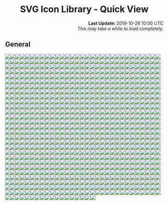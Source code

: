 # <div align="center">SVG Icon Library - Quick View</div>

<div align="right">
	<strong>Last Update: </strong>2019-10-26 10:00 UTC<br />
	<i>This may take a while to load completely.</i>
</div>

## General

<img src="../Abacus.svg" /><img src="../Accessibility.svg" /><img src="../Account.svg" /><img src="../Acorn.svg" /><img src="../Add.svg" /><img src="../AdobeAcrobat.svg" /><img src="../AdobeInc.svg" /><img src="../Airbnb.svg" /><img src="../Airplane.svg" /><img src="../AirPlay.svg" /><img src="../AirportShuttleBus.svg" /><img src="../Alarm_Add.svg" /><img src="../Alarm_Off.svg" /><img src="../Alarm_On.svg" /><img src="../Alarm.svg" /><img src="../Alien.svg" /><img src="../AlienMonster.svg" /><img src="../Amazon.svg" /><img src="../Ambulance.svg" /><img src="../AMD.svg" /><img src="../Analytics.svg" /><img src="../Anchor.svg" /><img src="../Anger.svg" /><img src="../AngularJS.svg" /><img src="../Announcement.svg" /><img src="../Apartment.svg" /><img src="../Apple.svg" /><img src="../AppleInc.svg" /><img src="../Applications.svg" /><img src="../Archive.svg" /><img src="../Archway.svg" /><img src="../Arduino.svg" /><img src="../Assignment.svg" /><img src="../Astronaut.svg" /><img src="../Atom.svg" /><img src="../Award.svg" /><img src="../Axe.svg" /><img src="../Baby_Face.svg" /><img src="../Baby.svg" /><img src="../BabyCarriage.svg" /><img src="../Backpack.svg" /><img src="../Backspace.svg" /><img src="../Bacon.svg" /><img src="../Badge.svg" /><img src="../BalanceScale.svg" /><img src="../Ballot.svg" /><img src="../Bandcamp.svg" /><img src="../Bank.svg" /><img src="../BarberPole.svg" /><img src="../Baseball.svg" /><img src="../Basketball.svg" /><img src="../Bat.svg" /><img src="../BathTub.svg" /><img src="../BeachUmbrella.svg" /><img src="../Bed.svg" /><img src="../Beer.svg" /><img src="../Bicycle.svg" /><img src="../Bike.svg" /><img src="../Bing.svg" /><img src="../Binoculars.svg" /><img src="../Biohazard.svg" /><img src="../Bitbucket.svg" /><img src="../Blender.svg" /><img src="../BlenderSoftware.svg" /><img src="../Blind.svg" /><img src="../Block_Alt.svg" /><img src="../Block.svg" /><img src="../Blogger.svg" /><img src="../Bluetooth.svg" /><img src="../Bold.svg" /><img src="../Bomb.svg" /><img src="../Bone.svg" /><img src="../Book.svg" /><img src="../Bookmark_Outline.svg" /><img src="../Bookmark.svg" /><img src="../Bookmarks.svg" /><img src="../Boot.svg" /><img src="../Bootstrap.svg" /><img src="../BorderColour.svg" /><img src="../BowlingBall.svg" /><img src="../BoxingGlove.svg" /><img src="../Brain.svg" /><img src="../Bread.svg" /><img src="../BroadcastTower.svg" /><img src="../BrokenPage.svg" /><img src="../Broom.svg" /><img src="../Brusher.svg" /><img src="../Buffer.svg" /><img src="../Bug.svg" /><img src="../Bullhorn.svg" /><img src="../Burrito.svg" /><img src="../Bus_Alt.svg" /><img src="../Bus.svg" /><img src="../BusinessBag_Alt.svg" /><img src="../BusinessBag_Outline.svg" /><img src="../BusinessBag.svg" /><img src="../BusStop.svg" /><img src="../CableCar.svg" /><img src="../Cache.svg" /><img src="../Cake.svg" /><img src="../Calculator.svg" /><img src="../Calendar_Today.svg" /><img src="../Calendar.svg" /><img src="../Camera_Enhance.svg" /><img src="../Camera.svg" /><img src="../Campground.svg" /><img src="../Candy.svg" /><img src="../CandyCane.svg" /><img src="../CandyCorn.svg" /><img src="../Cannabis.svg" /><img src="../Capsules.svg" /><img src="../Car_Alt.svg" /><img src="../Car.svg" /><img src="../Carrot.svg" /><img src="../CarWash.svg" /><img src="../CashRegister.svg" /><img src="../Cast.svg" /><img src="../Cat.svg" /><img src="../Category.svg" /><img src="../Cauldron.svg" /><img src="../CCTV.svg" /><img src="../Chair.svg" /><img src="../Chalkboard.svg" /><img src="../Chart.svg" /><img src="../Chat.svg" /><img src="../Cheese.svg" /><img src="../CheeseBurger.svg" /><img src="../Chef_Hat.svg" /><img src="../Chess.svg" /><img src="../Child.svg" /><img src="../ChocolateBar.svg" /><img src="../Chopsticks.svg" /><img src="../Church.svg" /><img src="../City.svg" /><img src="../Clapperboard.svg" /><img src="../Clipboard_List.svg" /><img src="../Clipboard_Outline.svg" /><img src="../Clipboard.svg" /><img src="../Clock_Night.svg" /><img src="../Clock.svg" /><img src="../Clothes.svg" /><img src="../Cloud_Done.svg" /><img src="../Cloud_Download.svg" /><img src="../Cloud_Off.svg" /><img src="../Cloud_Outline.svg" /><img src="../Cloud_Upload.svg" /><img src="../Cloud.svg" /><img src="../Cloudflare.svg" /><img src="../CocktailGlass.svg" /><img src="../Code.svg" /><img src="../CodePen.svg" /><img src="../CoffeeScript.svg" /><img src="../Coin.svg" /><img src="../Comment_Add.svg" /><img src="../Comment.svg" /><img src="../Compare.svg" /><img src="../Compass.svg" /><img src="../Construction.svg" /><img src="../Contactless.svg" /><img src="../Contacts.svg" /><img src="../ConvenienceStore.svg" /><img src="../Cookie.svg" /><img src="../Copyright.svg" /><img src="../Corn.svg" /><img src="../Couch.svg" /><img src="../Cow.svg" /><img src="../CreativeCommons.svg" /><img src="../CreditCard.svg" /><img src="../Cricket.svg" /><img src="../Cross.svg" /><img src="../Crow.svg" /><img src="../Crown.svg" /><img src="../CSS3.svg" /><img src="../Cup_Hot.svg" /><img src="../Cup.svg" /><img src="../CurseForge.svg" /><img src="../Cyclone.svg" /><img src="../Dashboard.svg" /><img src="../DassaultSystemes.svg" /><img src="../Database.svg" /><img src="../DataUsage.svg" /><img src="../Deaf.svg" /><img src="../Delete.svg" /><img src="../DeleteAll.svg" /><img src="../Dell.svg" /><img src="../DepartureBoard.svg" /><img src="../Description_File.svg" /><img src="../Description_Short.svg" /><img src="../Description.svg" /><img src="../DesktopComputer.svg" /><img src="../DeveloperBoard.svg" /><img src="../DeviantArt.svg" /><img src="../Devices.svg" /><img src="../Dharmachakra.svg" /><img src="../Dialpad.svg" /><img src="../Dice.svg" /><img src="../Digging.svg" /><img src="../Directions.svg" /><img src="../Discord_Alt.svg" /><img src="../Discord.svg" /><img src="../DNA.svg" /><img src="../Docker.svg" /><img src="../Doctor.svg" /><img src="../Dog.svg" /><img src="../DollarSign.svg" /><img src="../Dolly.svg" /><img src="../Donut.svg" /><img src="../DonutChart_Large.svg" /><img src="../DonutChart_Small.svg" /><img src="../Door.svg" /><img src="../DoubleTick.svg" /><img src="../Doughnut.svg" /><img src="../Dove.svg" /><img src="../Download.svg" /><img src="../DragIndicator.svg" /><img src="../Dragon.svg" /><img src="../Drink.svg" /><img src="../Dropbox.svg" /><img src="../Dropper.svg" /><img src="../Drum.svg" /><img src="../Drumstick.svg" /><img src="../Duck.svg" /><img src="../DuckDuckGo.svg" /><img src="../Dumbbell.svg" /><img src="../Dungeon.svg" /><img src="../Ear.svg" /><img src="../Earth_Alt.svg" /><img src="../Earth.svg" /><img src="../eBay.svg" /><img src="../EclipseIDE.svg" /><img src="../Egg.svg" /><img src="../Eject.svg" /><img src="../ElectricGuitar.svg" /><img src="../ElectronJS.svg" /><img src="../Elephant.svg" /><img src="../Encryption_Disable.svg" /><img src="../Encryption_Enhance.svg" /><img src="../Encryption.svg" /><img src="../EpicGames.svg" /><img src="../Eraser.svg" /><img src="../Error_Outline.svg" /><img src="../Error.svg" /><img src="../EVStation.svg" /><img src="../ExclamationMark.svg" /><img src="../Explore.svg" /><img src="../Eye.svg" /><img src="../Eyes.svg" /><img src="../Face.svg" /><img src="../Facebook_Alt.svg" /><img src="../Facebook.svg" /><img src="../FacebookMessenger.svg" /><img src="../Fan.svg" /><img src="../FastFood.svg" /><img src="../FaxMachine.svg" /><img src="../Feather.svg" /><img src="../Feedback.svg" /><img src="../Female.svg" /><img src="../FighterJet.svg" /><img src="../File.svg" /><img src="../FillColour.svg" /><img src="../Filter_Alt.svg" /><img src="../Filter.svg" /><img src="../FindInPage.svg" /><img src="../Fingerprint.svg" /><img src="../Fire.svg" /><img src="../FireExtinguisher.svg" /><img src="../Fireplace.svg" /><img src="../Fireworks.svg" /><img src="../FirstAid.svg" /><img src="../Fish.svg" /><img src="../Flag_Alt.svg" /><img src="../Flag_Chequered.svg" /><img src="../Flag_Outline.svg" /><img src="../Flag_Pirate.svg" /><img src="../Flag_Triangular.svg" /><img src="../Flag.svg" /><img src="../Flare.svg" /><img src="../Flashlight.svg" /><img src="../FloppyDisk.svg" /><img src="../Flower.svg" /><img src="../Folder_New.svg" /><img src="../Folder_Outline.svg" /><img src="../Folder_Share.svg" /><img src="../Folder_Special.svg" /><img src="../Folder.svg" /><img src="../Font.svg" /><img src="../FontSize.svg" /><img src="../Football.svg" /><img src="../Fork.svg" /><img src="../Forklift.svg" /><img src="../FormatClear.svg" /><img src="../Forum.svg" /><img src="../Forward.svg" /><img src="../FrenchFries.svg" /><img src="../Fridge.svg" /><img src="../Frog.svg" /><img src="../Function.svg" /><img src="../GameController.svg" /><img src="../Gamepad.svg" /><img src="../GasStation.svg" /><img src="../Gavel.svg" /><img src="../Gear.svg" /><img src="../Gem.svg" /><img src="../Gesture.svg" /><img src="../Ghost_Alt.svg" /><img src="../Ghost.svg" /><img src="../Gift.svg" /><img src="../GiftCard.svg" /><img src="../Gifts.svg" /><img src="../GingerbreadMan.svg" /><img src="../Git.svg" /><img src="../GitHub.svg" /><img src="../GitLab.svg" /><img src="../GlassCup.svg" /><img src="../Glasses.svg" /><img src="../Goblin.svg" /><img src="../Golf.svg" /><img src="../GolfCourse.svg" /><img src="../Google.svg" /><img src="../GoogleAllo.svg" /><img src="../GoogleAndroidRobot_Old.svg" /><img src="../GoogleAndroidRobot.svg" /><img src="../GoogleChrome.svg" /><img src="../GoogleDrive.svg" /><img src="../GoogleDuo.svg" /><img src="../GoogleHangouts.svg" /><img src="../GoogleKeep.svg" /><img src="../GooglePlay.svg" /><img src="../GoogleTranslate.svg" /><img src="../GoPrograming.svg" /><img src="../Gopuram.svg" /><img src="../GraduationHat.svg" /><img src="../Grapes.svg" /><img src="../Gravatar.svg" /><img src="../Group_Add.svg" /><img src="../Group.svg" /><img src="../Guitar.svg" /><img src="../Hamburger.svg" /><img src="../Hammer.svg" /><img src="../Hand.svg" /><img src="../Handball.svg" /><img src="../Handshake.svg" /><img src="../Hashtag.svg" /><img src="../Headset_WithMic.svg" /><img src="../Headset.svg" /><img src="../Healing.svg" /><img src="../Heart_Outline.svg" /><img src="../Heart.svg" /><img src="../Helicopter.svg" /><img src="../Helmet.svg" /><img src="../Help_Outline.svg" /><img src="../Help.svg" /><img src="../Highlighter.svg" /><img src="../HighPriority.svg" /><img src="../Hiking.svg" /><img src="../Hippo.svg" /><img src="../History.svg" /><img src="../Hockey.svg" /><img src="../Home.svg" /><img src="../Horse.svg" /><img src="../Hospital_Alt.svg" /><img src="../Hospital.svg" /><img src="../Hotdog.svg" /><img src="../Hotel.svg" /><img src="../HotTub.svg" /><img src="../Hourglass_Outline.svg" /><img src="../Hourglass.svg" /><img src="../House.svg" /><img src="../HTML5.svg" /><img src="../HTTP.svg" /><img src="../HTTPS.svg" /><img src="../Icecream.svg" /><img src="../IDBadge.svg" /><img src="../IDCard.svg" /><img src="../Igloo.svg" /><img src="../Image.svg" /><img src="../Inbox.svg" /><img src="../Incandescent.svg" /><img src="../Indent_Decrease.svg" /><img src="../Indent_Increase.svg" /><img src="../Industry.svg" /><img src="../Information_Outline.svg" /><img src="../Information.svg" /><img src="../Inkscape.svg" /><img src="../Instagram.svg" /><img src="../Intel.svg" /><img src="../Iridescent.svg" /><img src="../Italic.svg" /><img src="../JackOLantern.svg" /><img src="../Java.svg" /><img src="../JavaScript.svg" /><img src="../Jekyll.svg" /><img src="../jQuery.svg" /><img src="../Jug.svg" /><img src="../Key.svg" /><img src="../Keyboard_Outline.svg" /><img src="../Keyboard.svg" /><img src="../KitchenKnife.svg" /><img src="../KiwiBird.svg" /><img src="../Label.svg" /><img src="../LaboratoryFlask.svg" /><img src="../Landmark.svg" /><img src="../Language.svg" /><img src="../Laptop.svg" /><img src="../LargeBrusher.svg" /><img src="../Launch.svg" /><img src="../Leaf.svg" /><img src="../Lemon.svg" /><img src="../LGTM.svg" /><img src="../Library.svg" /><img src="../LifeRing.svg" /><img src="../Lightbulb_Alt.svg" /><img src="../LightBulb.svg" /><img src="../LightningBolt.svg" /><img src="../LINE.svg" /><img src="../LineSpacing.svg" /><img src="../LineStyle.svg" /><img src="../LineWeight.svg" /><img src="../LinkedIn.svg" /><img src="../LinkHref.svg" /><img src="../Linux.svg" /><img src="../ListBullet.svg" /><img src="../ListNumber.svg" /><img src="../ListSheet.svg" /><img src="../Location.svg" /><img src="../Lock.svg" /><img src="../Lollipop.svg" /><img src="../LowPriority.svg" /><img src="../Lua.svg" /><img src="../Luggage.svg" /><img src="../Magic.svg" /><img src="../Magnet.svg" /><img src="../Magnifier.svg" /><img src="../Mail.svg" /><img src="../Male.svg" /><img src="../Mandolin.svg" /><img src="../Map_Alt.svg" /><img src="../Map.svg" /><img src="../MapleLeaf.svg" /><img src="../Markdown.svg" /><img src="../MasterCard.svg" /><img src="../Meat.svg" /><img src="../Medal.svg" /><img src="../MediaFire.svg" /><img src="../Medkit.svg" /><img src="../MEGA.svg" /><img src="../Melon.svg" /><img src="../MembershipCard.svg" /><img src="../Memory.svg" /><img src="../Menu.svg" /><img src="../MenuBook.svg" /><img src="../Merge.svg" /><img src="../Meteor.svg" /><img src="../Microchip.svg" /><img src="../Microphone_Off.svg" /><img src="../Microphone_Outline.svg" /><img src="../Microphone.svg" /><img src="../Microscope.svg" /><img src="../Microsoft.svg" /><img src="../MicrosoftAccess.svg" /><img src="../MicrosoftEdge.svg" /><img src="../MicrosoftExcel.svg" /><img src="../MicrosoftInternetExplorer.svg" /><img src="../MicrosoftOneDrive.svg" /><img src="../MicrosoftOneNote.svg" /><img src="../MicrosoftOutlook.svg" /><img src="../MicrosoftPowerPoint.svg" /><img src="../MicrosoftWindows.svg" /><img src="../MicrosoftWord.svg" /><img src="../Minus.svg" /><img src="../Mitten.svg" /><img src="../Mixer.svg" /><img src="../MMS.svg" /><img src="../Mojang.svg" /><img src="../Money.svg" /><img src="../MongoDB.svg" /><img src="../Monkey.svg" /><img src="../Monument.svg" /><img src="../Mood_Bad.svg" /><img src="../Mood_Best.svg" /><img src="../Mood_Good.svg" /><img src="../Mood_Worst.svg" /><img src="../Moon_Alt.svg" /><img src="../Moon_Full.svg" /><img src="../Moon_Less.svg" /><img src="../Moon.svg" /><img src="../More_Horizontal.svg" /><img src="../More_Vertical.svg" /><img src="../Mosque.svg" /><img src="../Motorcycle.svg" /><img src="../MotorHelmet.svg" /><img src="../Mountain.svg" /><img src="../MountainBike.svg" /><img src="../Mouse.svg" /><img src="../Movie.svg" /><img src="../Moyai.svg" /><img src="../MozillaFirefox.svg" /><img src="../Museum.svg" /><img src="../Mushroom.svg" /><img src="../MusicAlbum.svg" /><img src="../MusicalNote_Alt.svg" /><img src="../MusicalNote.svg" /><img src="../MySQL.svg" /><img src="../Narwhal.svg" /><img src="../Netflix.svg" /><img src="../NewRelease.svg" /><img src="../Newspaper.svg" /><img src="../NFC.svg" /><img src="../Nintendo.svg" /><img src="../NintendoSwitch.svg" /><img src="../NodeJS.svg" /><img src="../Notification_Active.svg" /><img src="../Notification_Add.svg" /><img src="../Notification_Off.svg" /><img src="../Notification_Outline.svg" /><img src="../Notification_Snooze.svg" /><img src="../Notification.svg" /><img src="../NPM.svg" /><img src="../Nurse.svg" /><img src="../Nvidia.svg" /><img src="../Oculus.svg" /><img src="../Office.svg" /><img src="../OfflineBolt.svg" /><img src="../Ogre.svg" /><img src="../OpenVPN.svg" /><img src="../Opera.svg" /><img src="../OpticalDisk.svg" /><img src="../Oracle.svg" /><img src="../Origin.svg" /><img src="../OutdoorGrill.svg" /><img src="../PaintRoller.svg" /><img src="../Palette.svg" /><img src="../Panorama.svg" /><img src="../Paperclip_Alt.svg" /><img src="../Paperclip_Alt2.svg" /><img src="../Paperclip.svg" /><img src="../ParachuteBox.svg" /><img src="../Paragraph.svg" /><img src="../Parking.svg" /><img src="../Passport.svg" /><img src="../Patreon.svg" /><img src="../Paw.svg" /><img src="../PayPal.svg" /><img src="../Pen.svg" /><img src="../PepperHot.svg" /><img src="../Periscope.svg" /><img src="../Person_Add.svg" /><img src="../Person.svg" /><img src="../Pharmacy.svg" /><img src="../PhoneCall_End.svg" /><img src="../PhoneCall.svg" /><img src="../Photo_Add.svg" /><img src="../Photo.svg" /><img src="../PhotoAlbum.svg" /><img src="../PHP.svg" /><img src="../Pickaxe.svg" /><img src="../Pie.svg" /><img src="../PieChart.svg" /><img src="../Pig.svg" /><img src="../Pinterest.svg" /><img src="../Pizza.svg" /><img src="../PlayStation.svg" /><img src="../Plug.svg" /><img src="../Plus.svg" /><img src="../Poll.svg" /><img src="../Polymer.svg" /><img src="../Poo.svg" /><img src="../Popcorn.svg" /><img src="../PotionFlask.svg" /><img src="../PowerOff.svg" /><img src="../PowerOn.svg" /><img src="../PowerShell.svg" /><img src="../Pray.svg" /><img src="../PregnantWoman.svg" /><img src="../Printer_Disable.svg" /><img src="../Printer.svg" /><img src="../Pumpkin.svg" /><img src="../Puzzle.svg" /><img src="../Python.svg" /><img src="../QuestionMark.svg" /><img src="../Quote.svg" /><img src="../Rabbit.svg" /><img src="../Radiation_Alt.svg" /><img src="../Radiation.svg" /><img src="../Radio.svg" /><img src="../Railway.svg" /><img src="../RaspberryPi.svg" /><img src="../Receipt.svg" /><img src="../RecreationalVehicle.svg" /><img src="../Reddit_Alt.svg" /><img src="../Reddit.svg" /><img src="../Redo.svg" /><img src="../Refresh.svg" /><img src="../Remove.svg" /><img src="../Renew.svg" /><img src="../Repeat.svg" /><img src="../Replay.svg" /><img src="../Reply.svg" /><img src="../ReplyAll.svg" /><img src="../Report_Off.svg" /><img src="../Report.svg" /><img src="../ResetColour.svg" /><img src="../Restaurant_Alt.svg" /><img src="../Restaurant.svg" /><img src="../Restore.svg" /><img src="../Ribbon.svg" /><img src="../Road.svg" /><img src="../Roblox.svg" /><img src="../RobloxStudio.svg" /><img src="../Robot_Alt.svg" /><img src="../Robot.svg" /><img src="../Rocket.svg" /><img src="../Rotate-Clockwise.svg" /><img src="../Rotate-CounterClockwise.svg" /><img src="../Route.svg" /><img src="../Router.svg" /><img src="../Rowing.svg" /><img src="../RSS.svg" /><img src="../RubbishBin.svg" /><img src="../RubyPrograming.svg" /><img src="../Rugby.svg" /><img src="../Ruler.svg" /><img src="../Run.svg" /><img src="../Safari.svg" /><img src="../Salad.svg" /><img src="../Sandwich.svg" /><img src="../Sass.svg" /><img src="../Satellite.svg" /><img src="../SatelliteDish.svg" /><img src="../Sausage.svg" /><img src="../Scanner.svg" /><img src="../School.svg" /><img src="../Scissors.svg" /><img src="../Screwdriver.svg" /><img src="../SDCard.svg" /><img src="../Seat.svg" /><img src="../Security.svg" /><img src="../Seedling.svg" /><img src="../SelectAll.svg" /><img src="../Send.svg" /><img src="../Server.svg" /><img src="../Share.svg" /><img src="../ShavedIce.svg" /><img src="../Shazam.svg" /><img src="../Shears.svg" /><img src="../Sheep.svg" /><img src="../ShellInc.svg" /><img src="../Shield.svg" /><img src="../Ship.svg" /><img src="../ShoppingBag.svg" /><img src="../ShoppingBasket.svg" /><img src="../ShoppingCart_Add.svg" /><img src="../ShoppingCart_Remove.svg" /><img src="../ShoppingCart.svg" /><img src="../Shovel.svg" /><img src="../Shower.svg" /><img src="../Shredder.svg" /><img src="../Shuffle.svg" /><img src="../SignUp.svg" /><img src="../SIMCard_Off.svg" /><img src="../SIMCard.svg" /><img src="../SinaWeibo.svg" /><img src="../Sitemap.svg" /><img src="../Skating.svg" /><img src="../Skiing.svg" /><img src="../SkiingNordic.svg" /><img src="../Skillet.svg" /><img src="../Skull_Alt.svg" /><img src="../Skull.svg" /><img src="../Skype.svg" /><img src="../Slack.svg" /><img src="../Sleigh.svg" /><img src="../Smartphone.svg" /><img src="../SMS_Fail.svg" /><img src="../SMS.svg" /><img src="../Snake.svg" /><img src="../Snapchat.svg" /><img src="../Snowboarding.svg" /><img src="../Snowflake.svg" /><img src="../Snowman.svg" /><img src="../Snowplow.svg" /><img src="../SnowyGlobe.svg" /><img src="../Soccer.svg" /><img src="../Socks.svg" /><img src="../Sofa.svg" /><img src="../SoftIcecream.svg" /><img src="../Sort_ByAlpha.svg" /><img src="../Sort.svg" /><img src="../SoundCloud.svg" /><img src="../Soup.svg" /><img src="../Spa.svg" /><img src="../Spacebar.svg" /><img src="../SpaceShuttle.svg" /><img src="../Speaker_Group.svg" /><img src="../Speaker.svg" /><img src="../Speedometer.svg" /><img src="../SpellCheck.svg" /><img src="../Spider.svg" /><img src="../Split.svg" /><img src="../Spoon.svg" /><img src="../Spotify.svg" /><img src="../SprayCan.svg" /><img src="../SquareFoot.svg" /><img src="../Squirrel.svg" /><img src="../StackExchange.svg" /><img src="../StackOverflow.svg" /><img src="../Stamp.svg" /><img src="../Star_Half.svg" /><img src="../Star_Outline.svg" /><img src="../Star.svg" /><img src="../Status.svg" /><img src="../Steak.svg" /><img src="../SteamGameService_Alt.svg" /><img src="../SteamGameService.svg" /><img src="../SteeringWheel.svg" /><img src="../Stethoscope.svg" /><img src="../StickyNote.svg" /><img src="../StopSign.svg" /><img src="../Storage.svg" /><img src="../Store.svg" /><img src="../Straighten.svg" /><img src="../Strikethrough_Alt.svg" /><img src="../Strikethrough.svg" /><img src="../Stroopwafel.svg" /><img src="../Style.svg" /><img src="../Subject.svg" /><img src="../Subtitle.svg" /><img src="../Subway.svg" /><img src="../Suitcase.svg" /><img src="../Sun_Alt.svg" /><img src="../Sun_Half.svg" /><img src="../Sun_Outline.svg" /><img src="../Sun.svg" /><img src="../Sunglasses.svg" /><img src="../Swap_Horizontal.svg" /><img src="../Swap_Vertical.svg" /><img src="../Swift.svg" /><img src="../SwimmingPool_Alt.svg" /><img src="../SwimmingPool.svg" /><img src="../Sword.svg" /><img src="../Swords.svg" /><img src="../Synagogue.svg" /><img src="../Sync_Disable.svg" /><img src="../Sync_Problem.svg" /><img src="../Sync.svg" /><img src="../Syringe.svg" /><img src="../TableChart.svg" /><img src="../Tablet.svg" /><img src="../TableTennis.svg" /><img src="../Tachometer.svg" /><img src="../Taco.svg" /><img src="../Tag.svg" /><img src="../Tape.svg" /><img src="../Target.svg" /><img src="../Taxi.svg" /><img src="../TeaCup.svg" /><img src="../TeamViewer.svg" /><img src="../TeddyBear.svg" /><img src="../Telegram_Alt.svg" /><img src="../Telegram.svg" /><img src="../Television.svg" /><img src="../TelevisionBroadcastsLimited_HongKong.svg" /><img src="../Tennis.svg" /><img src="../Terminal.svg" /><img src="../Terrain.svg" /><img src="../Tesla.svg" /><img src="../TestTube.svg" /><img src="../TextColour.svg" /><img src="../TextDirection_LR.svg" /><img src="../TextDirection_RL.svg" /><img src="../Thermometer.svg" /><img src="../Thumb_Down.svg" /><img src="../Thumb_Score.svg" /><img src="../Thumb_Up.svg" /><img src="../Thumbtack.svg" /><img src="../Tick.svg" /><img src="../TikTok.svg" /><img src="../Timelapse.svg" /><img src="../Timeline.svg" /><img src="../Timer_Off.svg" /><img src="../Timer.svg" /><img src="../Title.svg" /><img src="../Toilet_Alt.svg" /><img src="../Toilet.svg" /><img src="../ToiletPaper.svg" /><img src="../Toolbox.svg" /><img src="../Tools.svg" /><img src="../Tooth_Alt.svg" /><img src="../Tooth.svg" /><img src="../Tor.svg" /><img src="../ToriiGate.svg" /><img src="../Tractor.svg" /><img src="../TrafficLight.svg" /><img src="../Train.svg" /><img src="../Tram.svg" /><img src="../Transports.svg" /><img src="../TravisCI.svg" /><img src="../Tree.svg" /><img src="../Trello.svg" /><img src="../Trending_Down.svg" /><img src="../Trending_Flat.svg" /><img src="../Trending_Up.svg" /><img src="../Trophy.svg" /><img src="../Truck.svg" /><img src="../Tshirt.svg" /><img src="../Tumblr.svg" /><img src="../Turkey.svg" /><img src="../Turtle.svg" /><img src="../Twitch.svg" /><img src="../Twitter.svg" /><img src="../TypeScript.svg" /><img src="../Uber.svg" /><img src="../Ubisoft.svg" /><img src="../Ubuntu.svg" /><img src="../Umbrella.svg" /><img src="../Unarchive.svg" /><img src="../Underline.svg" /><img src="../Undo.svg" /><img src="../Unity.svg" /><img src="../University.svg" /><img src="../Unlock.svg" /><img src="../UnrealEngine.svg" /><img src="../Update.svg" /><img src="../Upload.svg" /><img src="../USB.svg" /><img src="../VehicleFansCommunity.svg" /><img src="../Verified.svg" /><img src="../Viber.svg" /><img src="../Vibration.svg" /><img src="../VideoCamera_Off.svg" /><img src="../VideoCamera.svg" /><img src="../Vignette.svg" /><img src="../Vihara.svg" /><img src="../Vimeo.svg" /><img src="../Vine.svg" /><img src="../Visa.svg" /><img src="../Visibility_Off.svg" /><img src="../Visibility.svg" /><img src="../VisualStudioCode.svg" /><img src="../VK_Alt.svg" /><img src="../VK.svg" /><img src="../VLCMediaPlayer.svg" /><img src="../Voicemail.svg" /><img src="../Volleyball.svg" /><img src="../Volume_Maximum.svg" /><img src="../Volume_Minimum.svg" /><img src="../Volume_Mute.svg" /><img src="../Volume_Off.svg" /><img src="../Vote.svg" /><img src="../VRCardboard.svg" /><img src="../VueJS.svg" /><img src="../Walk.svg" /><img src="../Wallet.svg" /><img src="../Warehouse.svg" /><img src="../Warning.svg" /><img src="../WashingMachine.svg" /><img src="../Watch.svg" /><img src="../Webpack.svg" /><img src="../Whale.svg" /><img src="../WhatsApp.svg" /><img src="../WhatsHot.svg" /><img src="../Wheat.svg" /><img src="../Wheel.svg" /><img src="../Wheelchair.svg" /><img src="../Whistle.svg" /><img src="../Widget.svg" /><img src="../WiFi_Off.svg" /><img src="../WiFi.svg" /><img src="../Wii.svg" /><img src="../Wikipedia.svg" /><img src="../Wind.svg" /><img src="../WineBottle.svg" /><img src="../WineGlass.svg" /><img src="../WizardHat.svg" /><img src="../WordPress.svg" /><img src="../WrapText.svg" /><img src="../Wrench.svg" /><img src="../Xbox.svg" /><img src="../Yarn.svg" /><img src="../Yelp.svg" /><img src="../YinYang.svg" /><img src="../YouTube.svg" /><img src="../YouTubeGaming.svg" /><img src="../ZoomIn.svg" /><img src="../ZoomOut.svg" /><img src="../Zzz.svg" />